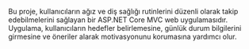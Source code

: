 Bu proje, kullanıcıların ağız ve diş sağlığı rutinlerini düzenli olarak takip edebilmelerini sağlayan bir ASP.NET Core MVC web uygulamasıdır.
Uygulama, kullanıcıların hedefler belirlemesine, günlük durum bilgilerini girmesine ve öneriler alarak motivasyonunu korumasına yardımcı olur.
